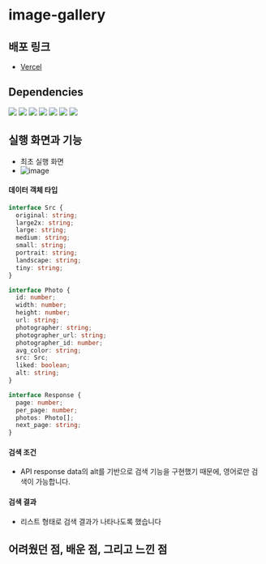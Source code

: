 # image-gallery

## 배포 링크
* [Vercel](https://image-gallery-dusky.vercel.app/)

## Dependencies

<span><img src="https://img.shields.io/badge/Typescript-3178C6?style=flat-square&logo=TypeScript&logoColor=white"/></span>
<span><img src="https://img.shields.io/badge/React-61DAFB?style=flat-square&logo=React&logoColor=white"/></span>
<span><img src="https://img.shields.io/badge/Sass-CC6699?style=flat-square&logo=Sass&logoColor=white"/></span>
<span><img src="https://img.shields.io/badge/stylelint-263238?style=flat-square&logo=stylelint&logoColor=white"/></span>
<span><img src="https://img.shields.io/badge/ReactRouter-CA4245?style=flat-square&logo=ReactRouter&logoColor=white"/></span>
<span><img src="https://img.shields.io/badge/recoil-FFFF00?style=flat-square&logo=recoil&logoColor=white"/></span>
<span><img src="https://img.shields.io/badge/classnames-000000?style=flat-square&logoColor=white"/></span>

## 실행 화면과 기능
* 최초 실행 화면
* ![image](https://user-images.githubusercontent.com/89800985/173222624-73f87c54-fa85-429f-b136-02bfa93006a4.png)



#### 데이터 객체 타입
```ts
interface Src {
  original: string;
  large2x: string;
  large: string;
  medium: string;
  small: string;
  portrait: string;
  landscape: string;
  tiny: string;
}

interface Photo {
  id: number;
  width: number;
  height: number;
  url: string;
  photographer: string;
  photographer_url: string;
  photographer_id: number;
  avg_color: string;
  src: Src;
  liked: boolean;
  alt: string;
}

interface Response {
  page: number;
  per_page: number;
  photos: Photo[];
  next_page: string;
}

```

#### 검색 조건
* API response data의 alt를 기반으로 검색 기능을 구현했기 때문에, 영어로만 검색이 가능합니다.

#### 검색 결과
* 리스트 형태로 검색 결과가 나타나도록 했습니다

## 어려웠던 점, 배운 점, 그리고 느낀 점
